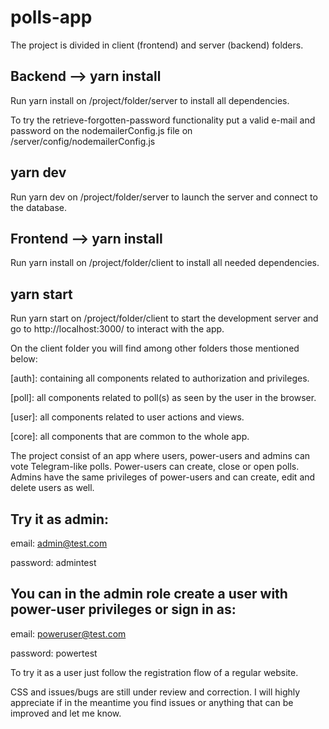 # polls-app

The project is divided in client (frontend) and server (backend) folders. 

## Backend --> yarn install
Run yarn install on /project/folder/server to install all dependencies.

To try the retrieve-forgotten-password functionality put a valid e-mail and password on the nodemailerConfig.js file on /server/config/nodemailerConfig.js

## yarn dev
Run yarn dev on /project/folder/server to launch the server and connect to the database.


## Frontend --> yarn install
Run yarn install on /project/folder/client to install all needed dependencies.

## yarn start
Run yarn start on /project/folder/client to start the development server and go to http://localhost:3000/ to interact with the app.

On the client folder you will find among other folders those mentioned below:

[auth]: containing all components related to authorization and privileges.

[poll]: all components related to poll(s) as seen by the user in the browser.

[user]: all components related to user actions and views.

[core]: all components that are common to the whole app.

The project consist of an app where users, power-users and admins can vote Telegram-like polls.
Power-users can create, close or open polls.
Admins have the same privileges of power-users and can create, edit and delete users as well.

## Try it as admin:

email: admin@test.com

password: admintest

## You can in the admin role create a user with power-user privileges or sign in as:

email: poweruser@test.com

password: powertest

To try it as a user just follow the registration flow of a regular website.

CSS and issues/bugs are still under review and correction. I will highly appreciate if in the meantime you find issues or anything that can be improved and let me know.

